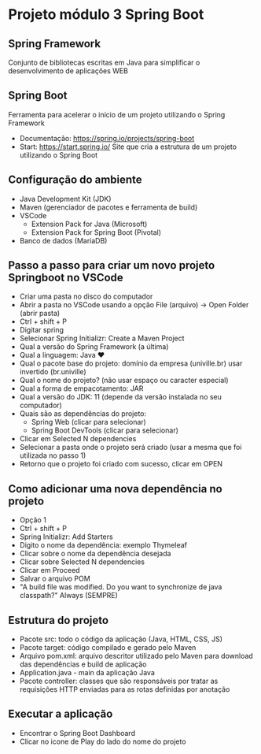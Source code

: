 # Projeto módulo 3 Spring Boot

## Spring Framework
Conjunto de bibliotecas escritas em Java para simplificar o desenvolvimento de aplicações WEB

## Spring Boot
Ferramenta para acelerar o início de um projeto utilizando o Spring Framework
- Documentação: https://spring.io/projects/spring-boot
- Start: https://start.spring.io/
Site que cria a estrutura de um projeto utilizando o Spring Boot

## Configuração do ambiente
- Java Development Kit (JDK)
- Maven (gerenciador de pacotes e ferramenta de build)
- VSCode
  - Extension Pack for Java (Microsoft)
  - Extension Pack for Spring Boot (Pivotal)
- Banco de dados (MariaDB)

## Passo a passo para criar um novo projeto Springboot no VSCode
- Criar uma pasta no disco do computador
- Abrir a pasta no VSCode usando a opção File (arquivo) -> Open Folder (abrir pasta)
- Ctrl + shift + P
- Digitar spring
- Selecionar Spring Initializr: Create a Maven Project
- Qual a versão do Spring Framework (a última)
- Qual a linguagem: Java ❤
- Qual o pacote base do projeto: domínio da empresa (univille.br) usar invertido (br.univille)
- Qual o nome do projeto? (não usar espaço ou caracter especial)
- Qual a forma de empacotamento: JAR
- Qual a versão do JDK: 11 (depende da versão instalada no seu computador)
- Quais são as dependências do projeto:
  - Spring Web (clicar para selecionar)
  - Spring Boot DevTools (clicar para selecionar)
- Clicar em Selected N dependencies
- Selecionar a pasta onde o projeto será criado (usar a mesma que foi utilizada no passo 1)
- Retorno que o projeto foi criado com sucesso, clicar em OPEN

## Como adicionar uma nova dependência no projeto
- Opção 1
- Ctrl + shift + P
- Spring Initializr: Add Starters
- Digito o nome da dependência: exemplo Thymeleaf
- Clicar sobre o nome da dependência desejada
- Clicar sobre Selected N dependencies
- Clicar em Proceed
- Salvar o arquivo POM
- "A build file was modified. Do you want to synchronize de java classpath?" Always (SEMPRE)

## Estrutura do projeto
- Pacote src: todo o código da aplicação (Java, HTML, CSS, JS)
- Pacote target: código compilado e gerado pelo Maven
- Arquivo pom.xml: arquivo descritor utilizado pelo Maven para download das dependências e build de aplicação
- <nomedoprojeto>Application.java - main da aplicação Java
- Pacote controller: classes que são responsáveis por tratar as requisições HTTP enviadas para as rotas definidas por anotação


## Executar a aplicação
- Encontrar o Spring Boot Dashboard
- Clicar no icone de Play do lado do nome do projeto